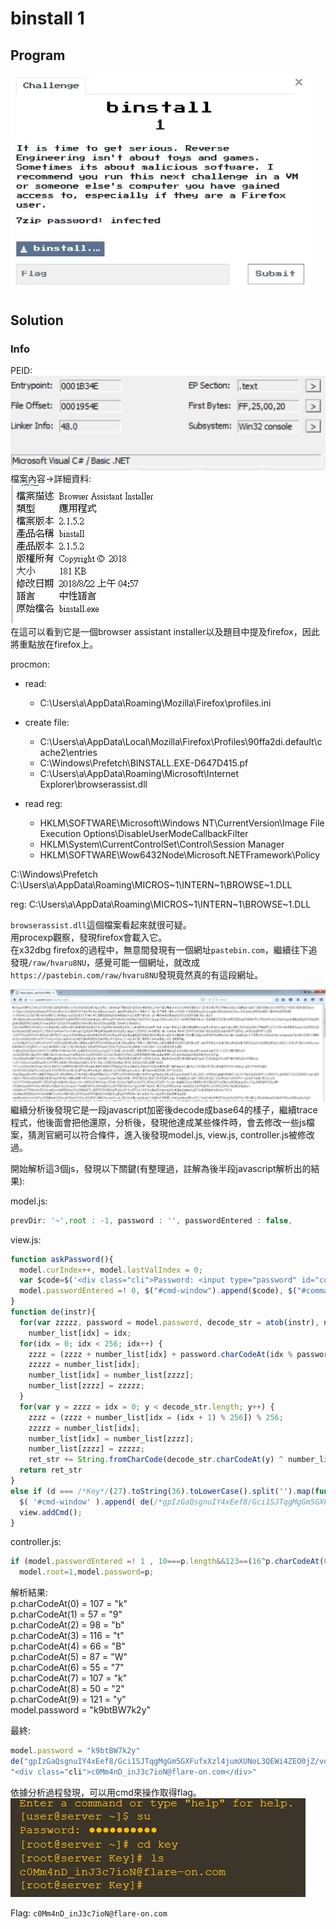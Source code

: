 # binstall 1

## Program
<img src="picture/program.jpg" width="480">  

## Solution

### Info
PEID:  
![peid](picture/peid.JPG)  
檔案內容->詳細資料:  
![info](picture/info.JPG)  
在這可以看到它是一個browser assistant installer以及題目中提及firefox，因此將重點放在firefox上。  


procmon:
- read:
  - C:\Users\a\AppData\Roaming\Mozilla\Firefox\profiles.ini  

- create file:
  - C:\Users\a\AppData\Local\Mozilla\Firefox\Profiles\90ffa2di.default\cache2\entries  
  - C:\Windows\Prefetch\BINSTALL.EXE-D647D415.pf  
  - C:\Users\a\AppData\Roaming\Microsoft\Internet Explorer\browserassist.dll  

- read reg:
  - HKLM\SOFTWARE\Microsoft\Windows NT\CurrentVersion\Image File Execution Options\DisableUserModeCallbackFilter  
  - HKLM\System\CurrentControlSet\Control\Session Manager  
  - HKLM\SOFTWARE\Wow6432Node\Microsoft\.NETFramework\Policy  

C:\Windows\Prefetch
C:\Users\a\AppData\Roaming\MICROS~1\INTERN~1\BROWSE~1.DLL


reg:
C:\Users\a\AppData\Roaming\MICROS~1\INTERN~1\BROWSE~1.DLL

`browserassist.dll`這個檔案看起來就很可疑。  
用procexp觀察，發現firefox會載入它。  
在x32dbg firefox的過程中，無意間發現有一個網址`pastebin.com`，繼續往下追發現`/raw/hvaru8NU`，感覺可能一個網址，就改成`https://pastebin.com/raw/hvaru8NU`發現竟然真的有這段網址。  

![pastebin](picture/pastebin_web.JPG)  
繼續分析後發現它是一段javascript加密後decode成base64的樣子，繼續trace程式，他後面會把他還原，分析後，發現他達成某些條件時，會去修改一些js檔案，猜測官網可以符合條件，進入後發現model.js, view.js, controller.js被修改過。  

開始解析這3個js，發現以下關鍵(有整理過，註解為後半段javascript解析出的結果):

model.js:  
```javascript
prevDir: '~',root : -1, password : '', passwordEntered : false,
```

view.js:  
```javascript
function askPassword(){
  model.curIndex++, model.lastValIndex = 0;
  var $code=$('<div class="cli">Password: <input type="password" id="command_'+model.curIndex+'"></input></div>');
  model.passwordEntered =! 0, $("#cmd-window").append($code), $("#command_"+model.curIndex).focus(), $("#command_"+model.curIndex).select()
}
function de(instr){ 
  for(var zzzzz, password = model.password, decode_str = atob(instr), number_list=[], zzzz = 0, ret_str = "", idx = 0; idx < 256; idx++)
    number_list[idx] = idx;
  for(idx = 0; idx < 256; idx++) {
    zzzz = (zzzz + number_list[idx] + password.charCodeAt(idx % password.length)) % 256;
    zzzzz = number_list[idx];
    number_list[idx] = number_list[zzzz];
    number_list[zzzz] = zzzzz;
  }
  for(var y = zzzz = idx = 0; y < decode_str.length; y++) {
    zzzz = (zzzz + number_list[idx = (idx + 1) % 256]) % 256;
    zzzzz = number_list[idx];
    number_list[idx] = number_list[zzzz];
    number_list[zzzz] = zzzzz;
    ret_str += String.fromCharCode(decode_str.charCodeAt(y) ^ number_list[(number_list[idx] + number_list[zzzz]) % 256]);
  return ret_str
}
else if (d === /*Key*/(27).toString(36).toLowerCase().split('').map(function(A){return String.fromCharCode(A.charCodeAt()+(-39))}).join('')+(function(){var E=Array.prototype.slice.call(arguments),O=E.shift();return E.reverse().map(function(s,j){return String.fromCharCode(s-O-52-j)}).join('')})(7,160)+(34).toString(36).toLowerCase()) {
  $( '#cmd-window' ).append( de(/*gpIzGaQsgnuIY4xEef8/Gci1SJTqgMgGm5GXFufxXzl4jumXUNoL3QEWi4ZEO0jZ/vqQl7w=*/(function(){var A=Array.prototype.slice.call(arguments),f=A.shift();return A.reverse().map(function(E,v){return String.fromCharCode(E-f-22-v)}).join('')})(1,89,97,142,140,107,157,88,124,107,150,142,134,145,110,125,98,148,98,136,126)+(23).toString(36).toLowerCase().split('').map(function(S){return String.fromCharCode(S.charCodeAt()+(-39))}).join('')+(16201).toString(36).toLowerCase()+(1286).toString(36).toLowerCase().split('').map(function(v){return String.fromCharCode(v.charCodeAt()+(-39))}).join('')+(10).toString(36).toLowerCase().split('').map(function(p){return String.fromCharCode(p.charCodeAt()+(-13))}).join('')+(function(){var V=Array.prototype.slice.call(arguments),P=V.shift();return V.reverse().map(function(i,f){return String.fromCharCode(i-P-11-f)}).join('')})(59,171,202,183,197,149,166,148,129,184,145,176,149,174,183)+(2151800446).toString(36).toLowerCase()+(515).toString(36).toLowerCase().split('').map(function(Z){return String.fromCharCode(Z.charCodeAt()+(-13))}).join('')+(30).toString(36).toLowerCase().split('').map(function(G){return String.fromCharCode(G.charCodeAt()+(-39))}).join('')+(24).toString(36).toLowerCase()+(28).toString(36).toLowerCase().split('').map(function(W){return String.fromCharCode(W.charCodeAt()+(-39))}).join('')+(3).toString(36).toLowerCase()+(1209).toString(36).toLowerCase().split('').map(function(u){return String.fromCharCode(u.charCodeAt()+(-39))}).join('')+(13).toString(36).toLowerCase().split('').map(function(U){return String.fromCharCode(U.charCodeAt()+(-13))}).join('')+(652).toString(36).toLowerCase()+(16).toString(36).toLowerCase().split('').map(function(l){return String.fromCharCode(l.charCodeAt()+(-13))}).join('')+(function(){var D=Array.prototype.slice.call(arguments),R=D.shift();return D.reverse().map(function(L,H){return String.fromCharCode(L-R-50-H)}).join('')})(36,159,216,151,203,175,206,210,138,180,195,136,166,155)) );
  view.addCmd();
}
```

controller.js:  
```javascript
if (model.passwordEntered =! 1 , 10===p.length&&123==(16^p.charCodeAt(0))&&p.charCodeAt(1)<<2==228&&p.charCodeAt(2)+44===142&&p.charCodeAt(3)>>3==14&&p.charCodeAt(4)===parseInt(function(){var h=Array.prototype.slice.call(arguments),k=h.shift();return h.reverse().map(function(m,W){return String.fromCharCode(m-k-24-W)}).join("")}(50,124)+4..toString(36).toLowerCase(),31)&&p.charCodeAt(5)-109==-22&&64==(p.charCodeAt(3)<<4&255)&&5*p.charCodeAt(6)===parseInt(function(){var n=Array.prototype.slice.call(arguments),M=n.shift();return n.reverse().map(function(r,U){return String.fromCharCode(r-M-16-U)}).join("")}(22,107)+9..toString(36).toLowerCase(),19)&&p.charCodeAt(7)+14==="xyz".charCodeAt(1)&&3*(6*(p.charCodeAt(8)-50)+14)==17+parseInt(function(){var l=Array.prototype.slice.call(arguments),f=l.shift();return l.reverse().map(function(O,o){return String.fromCharCode(O-f-30-o)}).join("")}(14,93)+6..toString(36).toLowerCase(),8)-1+12&&3+(p.charCodeAt(9)+88-1)/2===p.charCodeAt(0))
  model.root=1,model.password=p;
```
解析結果:  
p.charCodeAt(0) = 107 = "k"  
p.charCodeAt(1) = 57 = "9"  
p.charCodeAt(2) = 98 = "b"  
p.charCodeAt(3) = 116 = "t"  
p.charCodeAt(4) = 66 = "B"  
p.charCodeAt(5) = 87 = "W"  
p.charCodeAt(6) = 55 = "7"  
p.charCodeAt(7) = 107 = "k"  
p.charCodeAt(8) = 50 = "2"  
p.charCodeAt(9) = 121 = "y"  
model.password = "k9btBW7k2y"

最終:
```javascript
model.password = "k9btBW7k2y"
de("gpIzGaQsgnuIY4xEef8/Gci1SJTqgMgGm5GXFufxXzl4jumXUNoL3QEWi4ZEO0jZ/vqQl7w=")
"<div class="cli">c0Mm4nD_inJ3c7ioN@flare-on.com</div>"
```

依據分析過程發現，可以用cmd來操作取得flag。  
![pass](picture/pass.JPG)  

Flag: `c0Mm4nD_inJ3c7ioN@flare-on.com`